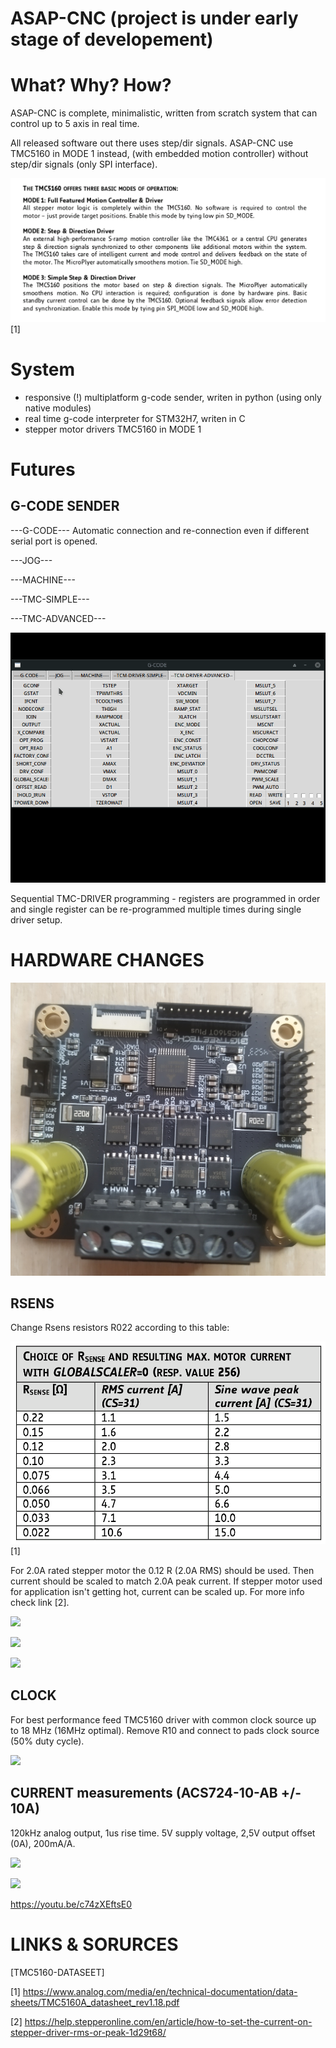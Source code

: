 # ASAP-CNC (project is under early stage of developement)

# What? Why? How?

 ASAP-CNC is complete, minimalistic, written from scratch system that can control up to 5 axis in real time.

 All released software out there uses step/dir signals. ASAP-CNC use TMC5160 in MODE 1 instead, (with embedded motion controller) without step/dir signals (only SPI interface).

![](https://raw.githubusercontent.com/0xDEADBEEF-ARM/ASAP-CNC/main/misc/TMC-MODE.png)
[1]

# System
- responsive (!) multiplatform g-code sender, writen in python (using only native modules)
- real time g-code interpreter for STM32H7, writen in C
- stepper motor drivers TMC5160 in MODE 1


# Futures

## G-CODE SENDER

---G-CODE---
 Automatic connection and re-connection even if different serial port is opened.

---JOG---

---MACHINE---

---TMC-SIMPLE---

---TMC-ADVANCED---

![](https://raw.githubusercontent.com/0xDEADBEEF-ARM/ASAP-CNC/main/misc/ASAP-TMC-DRIVER-ADVANCED.gif)


 Sequential TMC-DRIVER programming - registers are programmed in order and single register can be re-programmed multiple times during single driver setup.

# HARDWARE CHANGES

![](https://raw.githubusercontent.com/0xDEADBEEF-ARM/ASAP-CNC/main/misc/IMG_1b.jpg)

## RSENS
 Change Rsens resistors R022 according to this table:

![](https://raw.githubusercontent.com/0xDEADBEEF-ARM/ASAP-CNC/main/misc/RSENS.png)
[1]

 For 2.0A rated stepper motor the 0.12 R (2.0A RMS) should be used. Then current should be scaled to match 2.0A peak current. If stepper motor used for application isn't getting hot, current can be scaled up. For more info check link [2].

 ![](https://raw.githubusercontent.com/0xDEADBEEF-ASAP/ASAP-CNC/main/misc/Rsens_mix.jpg)

 ![](https://raw.githubusercontent.com/0xDEADBEEF-ASAP/ASAP-CNC/main/misc/TMC_Rsens_removed.png)

 ![](https://raw.githubusercontent.com/0xDEADBEEF-ASAP/ASAP-CNC/main/misc/Rsens_R040.jpg)

## CLOCK
 For best performance feed TMC5160 driver with common clock source up to 18 MHz (16MHz optimal).
Remove R10 and connect to pads clock source (50% duty cycle).

![](https://raw.githubusercontent.com/0xDEADBEEF-ASAP/ASAP-CNC/main/misc/R10.jpg)

## CURRENT measurements (ACS724-10-AB +/- 10A)
120kHz analog output, 1us rise time. 5V supply voltage, 2,5V output offset (0A), 200mA/A.

![](https://raw.githubusercontent.com/0xDEADBEEF-ASAP/ASAP-CNC/main/misc/ACS724.jpg)

![](https://raw.githubusercontent.com/0xDEADBEEF-ASAP/ASAP-CNC/main/misc/ACS724.png)


https://youtu.be/c74zXEftsE0

# LINKS & SORURCES
[TMC5160-DATASEET]

 [1]
 https://www.analog.com/media/en/technical-documentation/data-sheets/TMC5160A_datasheet_rev1.18.pdf

 [2]
 https://help.stepperonline.com/en/article/how-to-set-the-current-on-stepper-driver-rms-or-peak-1d29t68/




